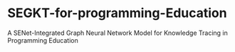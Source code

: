 # SEGKT-for-programming-Education
A SENet-Integrated Graph Neural Network Model for Knowledge Tracing in Programming Education
